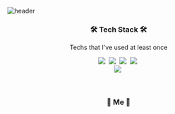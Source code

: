 ![header](https://capsule-render.vercel.app/api?type=soft&color=auto&height=150&section=header&text=SuHoChoi&fontSize=70&animation=twinkling)

<h3 align="center">🛠 Tech Stack 🛠</h3>

<p align="center"> Techs that I've used at least once </p>

<p align="center">
  <img src="https://img.shields.io/badge/Python-3766AB?style=flat-square&logo=Python&logoColor=white"/></a>&nbsp 
  <img src="https://img.shields.io/badge/Java-007396?style=flat-square&logo=Java&logoColor=white"/></a>&nbsp 
  <img src="https://img.shields.io/badge/C++-00599C?style=flat-square&logo=C%2B%2B&logoColor=white"/></a>&nbsp 
  <img src="https://img.shields.io/badge/C-A8B9CC?style=flat-square&logo=C&logoColor=white"/></a>&nbsp 
  <br>
  <img src="https://img.shields.io/badge/MS Access-DB3552?style=flat-square&logo=Hulu&logoColor=white"/></a>&nbsp 
</p>

<br>


<h3 align="center"> 🧸 Me 🧸 </h3>
<p align="center">

</p>
